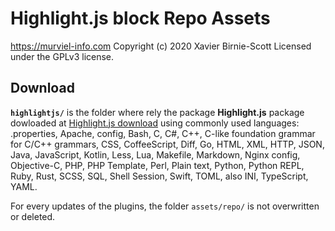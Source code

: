 # Highlight.js block Repo Assets #
https://murviel-info.com
Copyright (c) 2020 Xavier Birnie-Scott
Licensed under the GPLv3 license.


## Download
**`highlightjs/`** is the folder where rely the package **Highlight.js** package dowloaded at [Highlight.js download](https://highlightjs.org/download/) using commonly used languages:
.properties, Apache, config, Bash, C, C#, C++, C-like foundation grammar for C/C++ grammars, CSS, CoffeeScript, Diff, Go, HTML, XML, HTTP, JSON, Java, JavaScript, Kotlin, Less, Lua, Makefile, Markdown, Nginx config, Objective-C, PHP, PHP Template, Perl, Plain text, Python, Python REPL, Ruby, Rust, SCSS, SQL, Shell Session, Swift, TOML, also INI, TypeScript, YAML.

For every updates of the plugins, the folder `assets/repo/` is not overwritten or deleted.